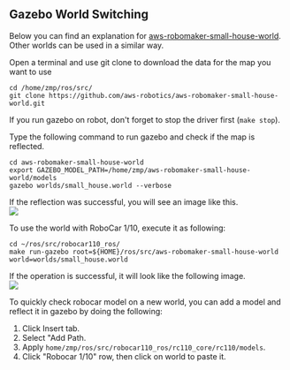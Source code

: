 ## Gazebo World Switching

Below you can find an explanation for [aws-robomaker-small-house-world](https://github.com/aws-robotics/aws-robomaker-small-house-world). Other worlds can be used in a similar way.

Open a terminal and use git clone to download the data for the map you want to use  
```
cd /home/zmp/ros/src/
git clone https://github.com/aws-robotics/aws-robomaker-small-house-world.git
```  

If you run gazebo on robot, don't forget to stop the driver first (`make stop`).

Type the following command to run gazebo and check if the map is reflected.
```
cd aws-robomaker-small-house-world
export GAZEBO_MODEL_PATH=/home/zmp/aws-robomaker-small-house-world/models
gazebo worlds/small_house.world --verbose
```  
If the reflection was successful, you will see an image like this.  
![](images/norobocar.png)

To use the world with RoboCar 1/10, execute it as following:
```
cd ~/ros/src/robocar110_ros/
make run-gazebo root=${HOME}/ros/src/aws-robomaker-small-house-world world=worlds/small_house.world
```  
If the operation is successful, it will look like the following image.  
![](images/robocar_in.png)  

To quickly check robocar model on a new world, you can add a model and reflect it in gazebo by doing the following:  
1. Click Insert tab.  
2. Select "Add Path.  
3. Apply `home/zmp/ros/src/robocar110_ros/rc110_core/rc110/models`.  
4. Click "Robocar 1/10" row, then click on world to paste it.

